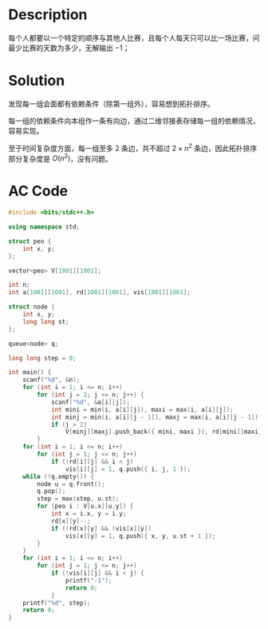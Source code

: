 # Description

每个人都要以一个特定的顺序与其他人比赛，且每个人每天只可以比一场比赛，问最少比赛的天数为多少，无解输出 $-1$；

# Solution

发现每一组会面都有依赖条件（除第一组外），容易想到拓扑排序。

每一组的依赖条件向本组作一条有向边，通过二维邻接表存储每一组的依赖情况，容易实现。

至于时间复杂度方面，每一组至多 $2$ 条边，共不超过 $2 \times n^2$ 条边，因此拓扑排序部分复杂度是 $O(n^2)$，没有问题。

# AC Code

```cpp
#include <bits/stdc++.h>

using namespace std;

struct peo {
    int x, y;
};

vector<peo> V[1001][1001];

int n;
int a[1001][1001], rd[1001][1001], vis[1001][1001];

struct node {
    int x, y;
    long long st;
};

queue<node> q;

long long step = 0;

int main() {
    scanf("%d", &n);
    for (int i = 1; i <= n; i++)
        for (int j = 2; j <= n; j++) {
            scanf("%d", &a[i][j]);
            int mini = min(i, a[i][j]), maxi = max(i, a[i][j]);
            int minj = min(i, a[i][j - 1]), maxj = max(i, a[i][j - 1]);
            if (j > 2)
                V[minj][maxj].push_back({ mini, maxi }), rd[mini][maxi]++;
        }
    for (int i = 1; i <= n; i++)
        for (int j = 1; j <= n; j++)
            if (!rd[i][j] && i < j)
                vis[i][j] = 1, q.push({ i, j, 1 });
    while (!q.empty()) {
        node u = q.front();
        q.pop();
        step = max(step, u.st);
        for (peo i : V[u.x][u.y]) {
            int x = i.x, y = i.y;
            rd[x][y]--;
            if (!rd[x][y] && !vis[x][y])
                vis[x][y] = 1, q.push({ x, y, u.st + 1 });
        }
    }
    for (int i = 1; i <= n; i++)
        for (int j = 1; j <= n; j++)
            if (!vis[i][j] && i < j) {
                printf("-1");
                return 0;
            }
    printf("%d", step);
    return 0;
}
```
